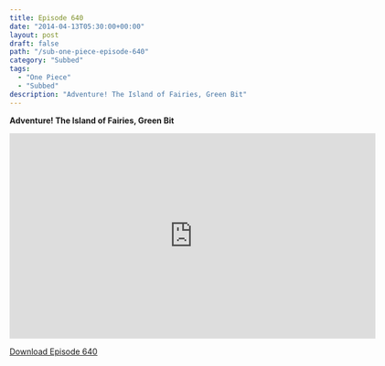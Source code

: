```yaml
---
title: Episode 640
date: "2014-04-13T05:30:00+00:00"
layout: post
draft: false
path: "/sub-one-piece-episode-640"
category: "Subbed"
tags:
  - "One Piece"
  - "Subbed"
description: "Adventure! The Island of Fairies, Green Bit"
---
```


**Adventure! The Island of Fairies, Green Bit**

<iframe width="640" height="360" src="https://www.rapidvideo.com/e/G6FRPG2DF8" frameborder="0" marginwidth=0 marginheight=0 scrolling=no allowfullscreen></iframe>

<a href="http://ouo.io/qs/eCodkFEQ?s=https://rapidvid.to/d/https://www.rapidvideo.com/e/G6FRPG2DF8">Download Episode 640</a>
